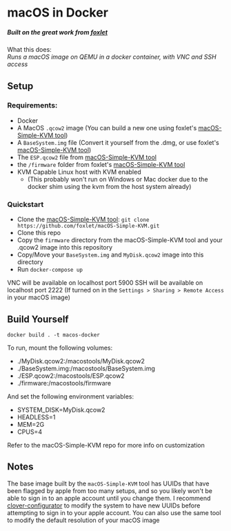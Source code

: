 # macOS in Docker

##### Built on the great work from [foxlet]

What this does: \
_Runs a macOS image on QEMU in a docker container, with VNC and SSH access_

## Setup

### Requirements:
 - Docker
 - A MacOS `.qcow2` image (You can build a new one using foxlet's [macOS-Simple-KVM tool])
 - A `BaseSystem.img` file (Convert it yourself from the .dmg, or use foxlet's [macOS-Simple-KVM tool])
 - The `ESP.qcow2` file from [macOS-Simple-KVM tool]
 - the `/firmware` folder from foxlet's [macOS-Simple-KVM tool]
 - KVM Capable Linux host with KVM enabled
     - (This probably won't run on Windows or Mac docker due to the docker shim using the kvm from the host system already)


### Quickstart
 - Clone the [macOS-Simple-KVM tool]: `git clone https://github.com/foxlet/macOS-Simple-KVM.git`
 - Clone this repo
 - Copy the `firmware` directory from the macOS-Simple-KVM tool and your .qcow2 image into this repository
 - Copy/Move your `BaseSystem.img` and `MyDisk.qcow2` image into this directory
 - Run `docker-compose up` 
 
 VNC will be available on localhost port 5900
 SSH will be available on localhost port 2222 (If turned on in the `Settings > Sharing > Remote Access` in your macOS image)


## Build Yourself

`docker build . -t macos-docker`

To run, mount the following volumes:

 - ./MyDisk.qcow2:/macostools/MyDisk.qcow2
 - ./BaseSystem.img:/macostools/BaseSystem.img
 - ./ESP.qcow2:/macostools/ESP.qcow2
 - ./firmware:/macostools/firmware

And set the following environment variables:
 - SYSTEM_DISK=MyDisk.qcow2
 - HEADLESS=1
 - MEM=2G
 - CPUS=4
 
 Refer to the macOS-Simple-KVM repo for more info on customization
 
## Notes
The base image built by the `macOS-Simple-KVM` tool has UUIDs that have been flagged by apple from too many setups, and so you likely won't be able to sign in to an apple account until you change them.
I recommend [clover-configurator] to modify the system to have new UUIDs before attempting to sign in to your apple account.
You can also use the same tool to modify the default resolution of your macOS image


[clover-configurator]: https://mackie100projects.altervista.org/download-clover-configurator/
[foxlet]: https://github.com/foxlet/macOS-Simple-KVM
[macOS-Simple-KVM tool]: https://github.com/foxlet/macOS-Simple-KVM
